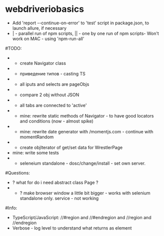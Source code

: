 # webdriveriobasics
* Add 'report --continue-on-error' to 'test' script in package.json, to launch allure, if necessary
* | - parallel run of npm scripts, || - one by one run of npm scripts- Won't work on MAC - using 'npm-run-all'


#TODO:
* + create Navigator class
* + приведение типов - casting TS
* + all iputs and selects are pageObjs 
* + compare 2 obj without JSON
* + all tabs are connected to 'active' 
* + mine: rewrite static methods of Navigator - to have good locators and conditions (now - almost spike)
* + mine: rewrite date generator with /momentjs.com - continue with momentRandom
* + create objIterator of get/set data for WrestlerPage
* mine: write some tests 
* + seleneium standalone - dosc/change/install - set own server. 


#Questions:
* ? what for do i need abstract class Page ?
* + ? make browser window a little bit bigger - works with selenium standalone only. service - not working


#Info:
* TypeScript/JavaScript: //#region and //#endregion and //region and //endregion
* Verbose - log level to understand what returns as element
